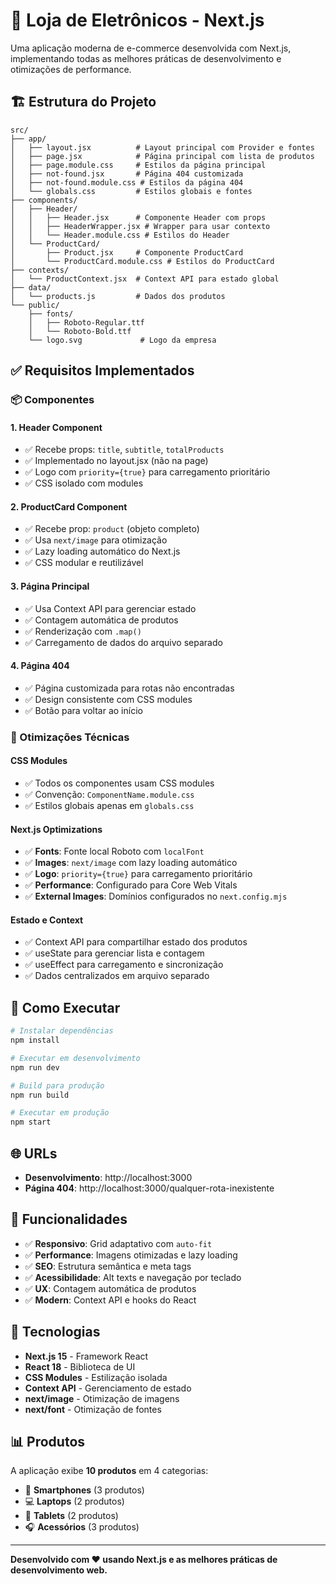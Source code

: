 # 🛒 Loja de Eletrônicos - Next.js

Uma aplicação moderna de e-commerce desenvolvida com Next.js, implementando todas as melhores práticas de desenvolvimento e otimizações de performance.

## 🏗 Estrutura do Projeto

```
src/
├── app/
│   ├── layout.jsx          # Layout principal com Provider e fontes
│   ├── page.jsx            # Página principal com lista de produtos
│   ├── page.module.css     # Estilos da página principal
│   ├── not-found.jsx       # Página 404 customizada
│   ├── not-found.module.css # Estilos da página 404
│   └── globals.css         # Estilos globais e fontes
├── components/
│   ├── Header/
│   │   ├── Header.jsx      # Componente Header com props
│   │   ├── HeaderWrapper.jsx # Wrapper para usar contexto
│   │   └── Header.module.css # Estilos do Header
│   └── ProductCard/
│       ├── Product.jsx     # Componente ProductCard
│       └── ProductCard.module.css # Estilos do ProductCard
├── contexts/
│   └── ProductContext.jsx  # Context API para estado global
├── data/
│   └── products.js         # Dados dos produtos
└── public/
    ├── fonts/
    │   ├── Roboto-Regular.ttf
    │   └── Roboto-Bold.ttf
    └── logo.svg             # Logo da empresa
```

## ✅ Requisitos Implementados

### 📦 Componentes

#### 1. Header Component
- ✅ Recebe props: `title`, `subtitle`, `totalProducts`
- ✅ Implementado no layout.jsx (não na page)
- ✅ Logo com `priority={true}` para carregamento prioritário
- ✅ CSS isolado com modules

#### 2. ProductCard Component
- ✅ Recebe prop: `product` (objeto completo)
- ✅ Usa `next/image` para otimização
- ✅ Lazy loading automático do Next.js
- ✅ CSS modular e reutilizável

#### 3. Página Principal
- ✅ Usa Context API para gerenciar estado
- ✅ Contagem automática de produtos
- ✅ Renderização com `.map()`
- ✅ Carregamento de dados do arquivo separado

#### 4. Página 404
- ✅ Página customizada para rotas não encontradas
- ✅ Design consistente com CSS modules
- ✅ Botão para voltar ao início

### 🎨 Otimizações Técnicas

#### CSS Modules
- ✅ Todos os componentes usam CSS modules
- ✅ Convenção: `ComponentName.module.css`
- ✅ Estilos globais apenas em `globals.css`

#### Next.js Optimizations
- ✅ **Fonts**: Fonte local Roboto com `localFont`
- ✅ **Images**: `next/image` com lazy loading automático
- ✅ **Logo**: `priority={true}` para carregamento prioritário
- ✅ **Performance**: Configurado para Core Web Vitals
- ✅ **External Images**: Domínios configurados no `next.config.mjs`

#### Estado e Context
- ✅ Context API para compartilhar estado dos produtos
- ✅ useState para gerenciar lista e contagem
- ✅ useEffect para carregamento e sincronização
- ✅ Dados centralizados em arquivo separado

## 🚀 Como Executar

```bash
# Instalar dependências
npm install

# Executar em desenvolvimento
npm run dev

# Build para produção
npm run build

# Executar em produção
npm start
```

## 🌐 URLs

- **Desenvolvimento**: http://localhost:3000
- **Página 404**: http://localhost:3000/qualquer-rota-inexistente

## 📱 Funcionalidades

- ✅ **Responsivo**: Grid adaptativo com `auto-fit`
- ✅ **Performance**: Imagens otimizadas e lazy loading
- ✅ **SEO**: Estrutura semântica e meta tags
- ✅ **Acessibilidade**: Alt texts e navegação por teclado
- ✅ **UX**: Contagem automática de produtos
- ✅ **Modern**: Context API e hooks do React

## 🔧 Tecnologias

- **Next.js 15** - Framework React
- **React 18** - Biblioteca de UI
- **CSS Modules** - Estilização isolada
- **Context API** - Gerenciamento de estado
- **next/image** - Otimização de imagens
- **next/font** - Otimização de fontes

## 📊 Produtos

A aplicação exibe **10 produtos** em 4 categorias:
- 📱 **Smartphones** (3 produtos)
- 💻 **Laptops** (2 produtos)
- 📱 **Tablets** (2 produtos)
- 🎧 **Acessórios** (3 produtos)

---

**Desenvolvido com ❤️ usando Next.js e as melhores práticas de desenvolvimento web.**